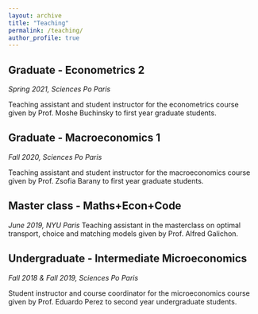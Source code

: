 ```yaml
---
layout: archive
title: "Teaching"
permalink: /teaching/
author_profile: true
---
```


## Graduate - Econometrics 2 ##
*Spring 2021, Sciences Po Paris*

Teaching assistant and student instructor for the econometrics course given by Prof. Moshe Buchinsky to first year graduate students.

## Graduate - Macroeconomics 1 ##
*Fall 2020, Sciences Po Paris*

Teaching assistant and student instructor for the macroeconomics course given by Prof. Zsofia Barany to first year graduate students.

## Master class - Maths+Econ+Code ##
*June 2019, NYU Paris*
Teaching assistant in the masterclass on optimal transport, choice and matching models given by Prof. Alfred Galichon.

## Undergraduate - Intermediate Microeconomics ##
*Fall 2018 & Fall 2019, Sciences Po Paris*

Student instructor and course coordinator for the microeconomics course given by Prof. Eduardo Perez to second year undergraduate students.

